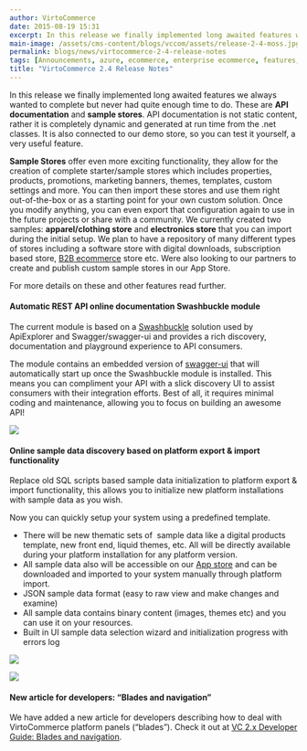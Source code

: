 ```yaml
---
author: VirtoCommerce
date: 2015-08-19 15:31
excerpt: In this release we finally implemented long awaited features we always wanted to complete but never had quite enough time to do. These are API documentation and sample stores.
main-image: /assets/cms-content/blogs/vccom/assets/release-2-4-moss.jpg
permalink: blogs/news/virtocommerce-2-4-release-notes
tags: [Announcements, azure, ecommerce, enterprise ecommerce, features, open source, platform]
title: "VirtoCommerce 2.4 Release Notes"
---
```

In this release we finally implemented long awaited features we always wanted to complete but never had quite enough time to do. These are **API documentation** and **sample stores**. API documentation is not static content, rather it is completely dynamic and generated at run time from the .net classes. It is also connected to our demo store, so you can test it yourself, a very useful feature.

**Sample Stores** offer even more exciting functionality, they allow for the creation of complete starter/sample stores which includes properties, products, promotions, marketing banners, themes, templates, custom settings and more. You can then import these stores and use them right out-of-the-box or as a starting point for your own custom solution. Once you modify anything, you can even export that configuration again to use in the future projects or share with a community. We currently created two samples: **apparel/clothing store** and **electronics store** that you can import during the initial setup. We plan to have a repository of many different types of stores including a software store with digital downloads, subscription based store, <a href="http://virtocommerce.com/b2b-ecommerce" target="_blank">B2B ecommerce</a> store etc. Were also looking to our partners to create and publish custom sample stores in our App Store.

For more details on these and other features read further.

#### Automatic REST API online documentation Swashbuckle module

The current module is based on a <a href="https://github.com/domaindrivendev/Swashbuckle">Swashbuckle</a> solution used by ApiExplorer and Swagger/swagger-ui and provides a rich discovery, documentation and playground experience to API consumers.

The module contains an embedded version of <a href="https://github.com/swagger-api/swagger-ui">swagger-ui</a> that will automatically start up once the Swashbuckle module is installed. This means you can compliment your API with a slick discovery UI to assist consumers with their integration efforts. Best of all, it requires minimal coding and maintenance, allowing you to focus on building an awesome API!

![](/assets/cms-content/blogs/vccom/assets/2-4-pic.png)

#### Online sample data discovery based on platform export &amp; import functionality

Replace old SQL scripts based sample data initialization to platform export &amp; import functionality, this allows you to initialize new platform installations with sample data as you wish.

Now you can quickly setup your system using a predefined template.

* There will be new thematic sets of  sample data like a digital products template, new front end, liquid themes, etc. All will be directly available during your platform installation for any platform version.
* All sample data also will be accessible on our <a href="http://virtocommerce.com/apps">App store</a> and can be downloaded and imported to your system manually through platform import.
* JSON sample data format (easy to raw view and make changes and examine)
* All sample data contains binary content (images, themes etc) and you can use it on your resources.
* Built in UI sample data selection wizard and initialization progress with errors log

![](/assets/cms-content/blogs/vccom/assets/sample-data-wizard.png)

![](/assets/cms-content/blogs/vccom/assets/2-4-pic2.png)

#### New article for developers: “Blades and navigation”

We have added a new article for developers describing how to deal with VirtoCommerce platform panels (“blades”). Check it out at <a href="http://docs.virtocommerce.com/x/NQLr">VC 2.x Developer Guide: Blades and navigation</a>.